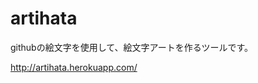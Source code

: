 artihata
================================
githubの絵文字を使用して、絵文字アートを作るツールです。

http://artihata.herokuapp.com/
